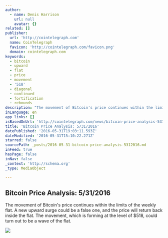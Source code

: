 ```yaml
---
author:
  - name: Denis Harrison
    url: null
    avatar: {}
related: []
publisher:
  url: 'http://cointelegraph.com'
  name: CoinTelegraph
  favicon: 'http://cointelegraph.com/favicon.png'
  domain: cointelegraph.com
keywords:
  - bitcoin
  - upward
  - flat
  - price
  - movement
  - '518'
  - diagonal
  - continued
  - fortification
  - rebounds
description: "The movement of Bitcoin's price continues within the limits of the weekly flat. A new upward surge could be a false one, and the price will return back inside the flat. The movement, which is forming at the level of $518, could turn out to be a wave of the flat."
inLanguage: en
app_links: []
isBasedOnUrl: 'http://cointelegraph.com/news/bitcoin-price-analysis-5312016'
title: 'Bitcoin Price Analysis: 5/31/2016'
datePublished: '2016-05-31T19:03:11.593Z'
dateModified: '2016-05-31T15:10:22.271Z'
starred: false
sourcePath: _posts/2016-05-31-bitcoin-price-analysis-5312016.md
inFeed: true
hasPage: false
inNav: false
_context: 'http://schema.org'
_type: MediaObject

---
```

<article style=""><h1>Bitcoin Price Analysis: 5/31/2016</h1><p>The movement of Bitcoin's price continues within the limits of the weekly flat. A new upward surge could be a false one, and the price will return back inside the flat. The movement, which is forming at the level of $518, could turn out to be a wave of the flat.</p><img src="https://lh3.googleusercontent.com/k28jBteMPuf2Gyplwh_Tqu77yQpYHdU64ravellX_Npva8C-s9lcE1PrTC8dUBeCbYPEEpgaIJ0tl6a68ANcqNkRW9X7d1DSPzheHc4JxJYJfSUd1bFgY4D7Z36PMjuzkErHZvnd" /></article>